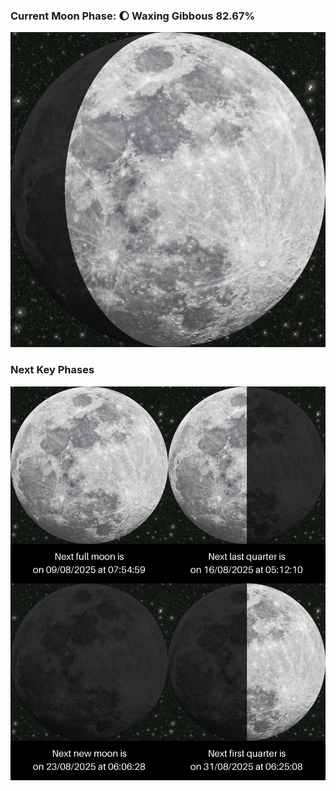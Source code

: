 ### Current Moon Phase: 🌔 Waxing Gibbous 82.67%
![Moon Phase](moonphase.png)
### Next Key Phases
![Gallery](gallery.png)